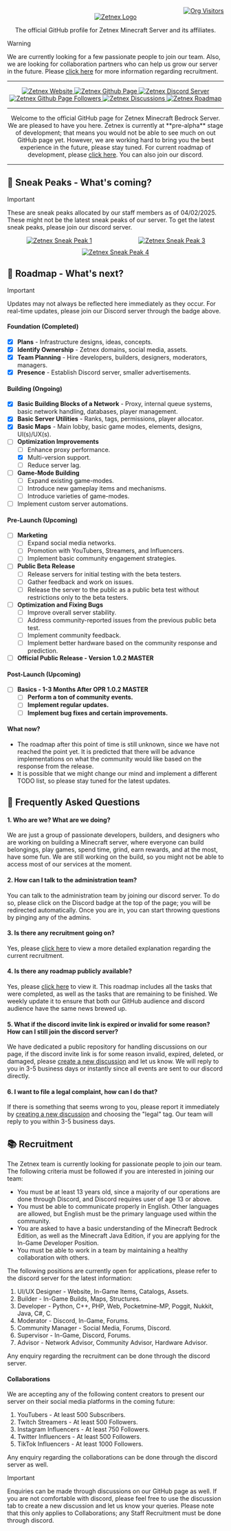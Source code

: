 <div style="position: relative; width: 100%;">
  <a href="https://github.com/zetnex" 
     style="position: absolute; top: 0; right: 0;">
    <img src="https://komarev.com/ghpvc/?username=zetnex&label=Visitors&color=0e75b6&style=flat&color=50c878" 
         alt="Org Visitors">
  </a>
</div>

<p align="center">
  <a href="https://github.com/zetnex">
    <img src="../static/logo.png" alt="Zetnex Logo" style="max-width:100%; height:auto;">
  </a>
</p>
<p align="center">
  The official GitHub profile for Zetnex Minecraft Server and its affiliates.
</p>

> [!WARNING]
> We are currently looking for a few passionate people to join our team.
> Also, we are looking for collaboration partners who can help us grow our server in the future.
> Please [click here](https://github.com/zetnex#-recruitment) for more information regarding recruitment.

----------------------

<p align="center">
  <a href="https://zetnex.net" target="_blank">
    <img src="https://img.shields.io/badge/Zetnex-Website-blue?style=flat&color=%23009B77&link=https%3A%2F%2Fzetnex.net" alt="Zetnex Website">
  </a>
  <a href="https://github.com/zetnex">
    <img src="https://img.shields.io/badge/Zetnex-GitHub-blue?style=flat&logo=github&logoColor=black&link=https%3A%2F%2Fgithub.com%2Fzetnex" alt="Zetnex Github Page">
  </a>
  <a href="https://discord.gg/WGvjS7TN7Y" target="_blank">
    <img src="https://img.shields.io/discord/1278271829311754250?style=flat&logo=discord&logoColor=5865f2&label=Discord&link=https%3A%2F%2Fdiscord.gg%2FWGvjS7TN7Y" alt="Zetnex Discord Server">
  </a>
  <a href="https://github.com/zetnex">
    <img src="https://img.shields.io/github/followers/zetnex?style=flat&logo=github&label=Followers&link=https%3A%2F%2Fgithub.com%2Fzetnex" alt="Zetnex Github Page Followers">
  </a>
  <a href="https://github.com/orgs/zetnex/discussions" target="_blank">
    <img src="https://img.shields.io/badge/Zetnex-Dicussions-white?style=flat&color=%23cb553f&logo=linuxcontainers&logoColor=green&link=https%3A%2F%2Fgithub.com%2Forgs%2Fzetnex%2Fdiscussions" alt="Zetnex Discussions">
  </a>  
  <a href="https://github.com/zetnex#-roadmap---whats-next" target="_blank">
    <img src="https://img.shields.io/badge/Zetnex-Roadmap-white?logo=roadmapdotsh&logoColor=orange&link=https%3A%2F%2Fgithub.com%2Fzetnex%23-roadmap---whats--next" alt="Zetnex Roadmap">
  </a>
</p>

----------------------

<p align="center">
Welcome to the official GitHub page for Zetnex Minecraft Bedrock Server. We are pleased to have you here.
Zetnex is currently at **pre-alpha** stage of development; that means you would not be able to see much on out GitHub 
page yet. However, we are working hard to bring you the best experience in the future, please stay tuned. For current roadmap of
development, please <a href="https://github.com/zetnex#-roadmap---whats-next">click here</a>. You can also join our discord.
</p>

----------------------

## 👀 Sneak Peaks - What's coming?

> [!IMPORTANT]
> These are sneak peaks allocated by our staff members as of 04/02/2025. These might not be the latest sneak peaks of our server.
> To get the latest sneak peaks, please join our discord server.

<div style="display: flex; justify-content: space-between; flex-wrap: wrap; gap: 10px; text-align: center;">
  <a href="https://github.com/zetnex" style="flex: 1 1 48%; max-width: 48%;">
    <img src="../static/sneak_peak_car_map.png" alt="Zetnex Sneak Peak 1" style="max-width: 100%; height: auto;">
  </a>
  <a href="https://github.com/zetnex" style="flex: 1 1 48%; max-width: 48%;">
    <img src="../static/sneak_peak_classroom.png" alt="Zetnex Sneak Peak 3" style="max-width: 100%; height: auto;">
  </a>
  <a href="https://github.com/zetnex" style="flex: 1 1 50%; max-width: 100%;">
    <img src="../static/sneak_peak_monument.png" alt="Zetnex Sneak Peak 4" style="max-width: 80%; height: auto;">
  </a>
</div>

## 📑 Roadmap - What's next?

> [!IMPORTANT]
> Updates may not always be reflected here immediately as they occur.
> For real-time updates, please join our Discord server through the badge above.

#### Foundation (Completed)

- [x] **Plans** - Infrastructure designs, ideas, concepts.
- [x] **Identify Ownership** - Zetnex domains, social media, assets.
- [x] **Team Planning** - Hire developers, builders, designers, moderators, managers.
- [x] **Presence** - Establish Discord server, smaller advertisements.

#### Building (Ongoing)

- [x] **Basic Building Blocks of a Network** - Proxy, internal queue systems, basic network handling, databases, player
  management.
- [x] **Basic Server Utilities** - Ranks, tags, permissions, player allocator.
- [x] **Basic Maps** - Main lobby, basic game modes, elements, designs, UI(s)/UX(s).
- [ ] **Optimization Improvements**
  - [ ] Enhance proxy performance.
  - [x] Multi-version support.
  - [ ] Reduce server lag.
- [ ] **Game-Mode Building**
  - [ ] Expand existing game-modes.
  - [ ] Introduce new gameplay items and mechanisms.
  - [ ] Introduce varieties of game-modes.
- [ ] Implement custom server automations.

#### Pre-Launch (Upcoming)

- [ ] **Marketing**
  - [ ] Expand social media networks.
  - [ ] Promotion with YouTubers, Streamers, and Influencers.
  - [ ] Implement basic community engagement strategies.
- [ ] **Public Beta Release**
  - [ ] Release servers for initial testing with the beta testers.
  - [ ] Gather feedback and work on issues.
  - [ ] Release the server to the public as a public beta test without restrictions only to the beta testers.
- [ ] **Optimization and Fixing Bugs**
  - [ ] Improve overall server stability.
  - [ ] Address community-reported issues from the previous public beta test.
  - [ ] Implement community feedback.
  - [ ] Implement better hardware based on the community response and prediction.
- [ ] **Official Public Release - Version 1.0.2 MASTER**

#### Post-Launch (Upcoming)

- [ ] **Basics - 1-3 Months After OPR 1.0.2 MASTER**
  - [ ] **Perform a ton of community events.**
  - [ ] **Implement regular updates.**
  - [ ] **Implement bug fixes and certain improvements.**

#### What now?

- The roadmap after this point of time is still unknown, since we have not reached the point yet. It is predicted that
  there will be advance implementations on what the community would like based on the response from the release.
- It is possible that we might change our mind and implement a different TODO list, so please stay tuned for the latest
  updates.

## 📙 Frequently Asked Questions

#### 1. Who are we? What are we doing?

We are just a group of passionate developers, builders, and designers who are working on building a Minecraft server,
where everyone can build belongings, play games, spend time, grind, earn rewards, and at the most, have some fun.
We are still working on the build, so you might not be able to access most of our services at the moment.

#### 2. How can I talk to the administration team?

You can talk to the administration team by joining our discord server. To do so, please click on the Discord badge at
the top
of the page; you will be redirected automatically. Once you are in, you can start throwing questions by pinging any of
the admins.

#### 3. Is there any recruitment going on?

Yes, please [click here](https://github.com/zetnex#-recruitment) to view a more detailed explanation regarding the
current recruitment.

#### 4. Is there any roadmap publicly available?

Yes, please [click here](https://github.com/zetnex#-roadmap---whats--next) to view it. This roadmap includes all the
tasks that were
completed, as well as the tasks that are remaining to be finished. We weekly update it to ensure that both our GitHub
audience and
discord audience have the same news brewed up.

#### 5. What if the discord invite link is expired or invalid for some reason? How can I still join the discord server?

We have dedicated a public repository for handling discussions on our page, if the discord invite link is for some
reason
invalid, expired, deleted, or damaged, please [create a new discussion](https://github.com/orgs/zetnex/discussions) and
let us know.
We will reply to you in 3-5 business days or instantly since all events are sent to our discord directly.

#### 6. I want to file a legal complaint, how can I do that?

If there is something that seems wrong to you, please report it immediately
by [creating a new discussion](https://github.com/orgs/zetnex/discussions) and choosing
the "legal" tag. Our team will reply to you within 3-5 business days.

## 📚 Recruitment

The Zetnex team is currently looking for passionate people to join our team. The following criteria must be followed if
you are interested in joining our team:

- You must be at least 13 years old, since a majority of our operations are done through Discord, and Discord requires
  user of age 13 or above.
- You must be able to communicate properly in English. Other languages are allowed, but English must be the primary
  language used within the community.
- You are asked to have a basic understanding of the Minecraft Bedrock Edition, as well as the Minecraft Java Edition,
  if you are applying for the In-Game Developer Position.
- You must be able to work in a team by maintaining a healthy collaboration with others.

The following positions are currently open for applications, please refer to the discord server for the latest
information:

1. UI/UX Designer - Website, In-Game Items, Catalogs, Assets.
2. Builder - In-Game Builds, Maps, Structures.
3. Developer - Python, C++, PHP, Web, Pocketmine-MP, Poggit, Nukkit, Java, C#, C.
4. Moderator - Discord, In-Game, Forums.
5. Community Manager - Social Media, Forums, Discord.
6. Supervisor - In-Game, Discord, Forums.
7. Advisor - Network Advisor, Community Advisor, Hardware Advisor.

Any enquiry regarding the recruitment can be done through the discord server.

#### Collaborations

We are accepting any of the following content creators to present our server
on their social media platforms in the coming future:

1. YouTubers - At least 500 Subscribers.
2. Twitch Streamers - At least 500 Followers.
3. Instagram Influencers - At least 750 Followers.
4. Twitter Influencers - At least 500 Followers.
5. TikTok Influencers - At least 1000 Followers.

Any enquiry regarding the collaborations can be done through the discord server as well.

> [!IMPORTANT]
> Enquiries can be made through discussions on our GitHub page as well. If you are not comfortable with discord, please
> feel free to use the discussion tab
> to create a new discussion and let us know your queries. Please note that this only applies to Collaborations; any
> Staff Recruitment must be done through discord.